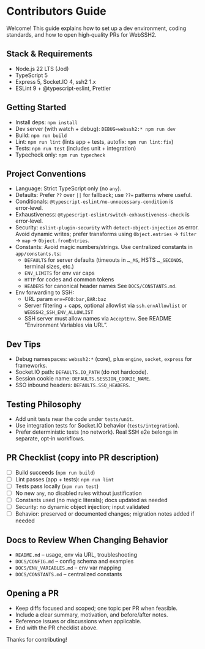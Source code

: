 # Contributors Guide

Welcome! This guide explains how to set up a dev environment, coding standards, and how to open high‑quality PRs for WebSSH2.

## Stack & Requirements

- Node.js 22 LTS (Jod)
- TypeScript 5
- Express 5, Socket.IO 4, ssh2 1.x
- ESLint 9 + @typescript-eslint, Prettier

## Getting Started

- Install deps: `npm install`
- Dev server (with watch + debug): `DEBUG=webssh2:* npm run dev`
- Build: `npm run build`
- Lint: `npm run lint` (lints app + tests, autofix: `npm run lint:fix`)
- Tests: `npm run test` (includes unit + integration)
- Typecheck only: `npm run typecheck`

## Project Conventions

- Language: Strict TypeScript only (no `any`).
- Defaults: Prefer `??` over `||` for fallback; use `??=` patterns where useful.
- Conditionals: `@typescript-eslint/no-unnecessary-condition` is error‑level.
- Exhaustiveness: `@typescript-eslint/switch-exhaustiveness-check` is error‑level.
- Security: `eslint-plugin-security` with `detect-object-injection` as error. Avoid dynamic writes; prefer transforms using `Object.entries` → `filter` → `map` → `Object.fromEntries`.
- Constants: Avoid magic numbers/strings. Use centralized constants in `app/constants.ts`:
  - `DEFAULTS` for server defaults (timeouts in `…_MS`, HSTS `…_SECONDS`, terminal sizes, etc.)
  - `ENV_LIMITS` for env var caps
  - `HTTP` for codes and common tokens
  - `HEADERS` for canonical header names
  See `DOCS/CONSTANTS.md`.
- Env forwarding to SSH:
  - URL param `env=FOO:bar,BAR:baz`
  - Server filtering + caps, optional allowlist via `ssh.envAllowlist` or `WEBSSH2_SSH_ENV_ALLOWLIST`
  - SSH server must allow names via `AcceptEnv`. See README “Environment Variables via URL”.

## Dev Tips

- Debug namespaces: `webssh2:*` (core), plus `engine`, `socket`, `express` for frameworks.
- Socket.IO path: `DEFAULTS.IO_PATH` (do not hardcode).
- Session cookie name: `DEFAULTS.SESSION_COOKIE_NAME`.
- SSO inbound headers: `DEFAULTS.SSO_HEADERS`.

## Testing Philosophy

- Add unit tests near the code under `tests/unit`.
- Use integration tests for Socket.IO behavior (`tests/integration`).
- Prefer deterministic tests (no network). Real SSH e2e belongs in separate, opt‑in workflows.

## PR Checklist (copy into PR description)

- [ ] Build succeeds (`npm run build`)
- [ ] Lint passes (app + tests): `npm run lint`
- [ ] Tests pass locally (`npm run test`)
- [ ] No new `any`, no disabled rules without justification
- [ ] Constants used (no magic literals); docs updated as needed
- [ ] Security: no dynamic object injection; input validated
- [ ] Behavior: preserved or documented changes; migration notes added if needed

## Docs to Review When Changing Behavior

- `README.md` – usage, env via URL, troubleshooting
- `DOCS/CONFIG.md` – config schema and examples
- `DOCS/ENV_VARIABLES.md` – env var mapping
- `DOCS/CONSTANTS.md` – centralized constants

## Opening a PR

- Keep diffs focused and scoped; one topic per PR when feasible.
- Include a clear summary, motivation, and before/after notes.
- Reference issues or discussions when applicable.
- End with the PR checklist above.

Thanks for contributing!
